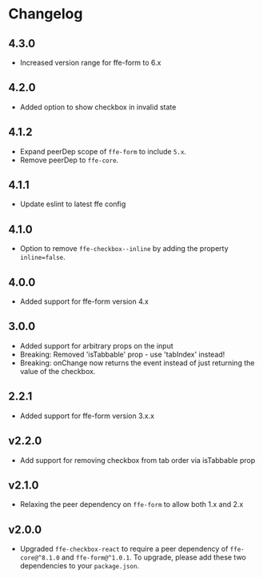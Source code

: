 # Changelog

## 4.3.0
* Increased version range for ffe-form to 6.x

## 4.2.0
* Added option to show checkbox in invalid state

## 4.1.2
* Expand peerDep scope of `ffe-form` to include `5.x`.
* Remove peerDep to `ffe-core`.

## 4.1.1
* Update eslint to latest ffe config

## 4.1.0
* Option to remove `ffe-checkbox--inline` by adding the property `inline=false`.

## 4.0.0
* Added support for ffe-form version 4.x

## 3.0.0

* Added support for arbitrary props on the input
* Breaking: Removed 'isTabbable' prop - use 'tabIndex' instead!
* Breaking: onChange now returns the event instead of just returning the value of the checkbox.

## 2.2.1

* Added support for ffe-form version 3.x.x

## v2.2.0

* Add support for removing checkbox from tab order via isTabbable prop

## v2.1.0

* Relaxing the peer dependency on `ffe-form` to allow both 1.x and 2.x

## v2.0.0

* Upgraded `ffe-checkbox-react` to require a peer dependency of
`ffe-core@^8.1.0` and `ffe-form@^1.0.1`. To upgrade, please add these two
dependencies to your `package.json`.
